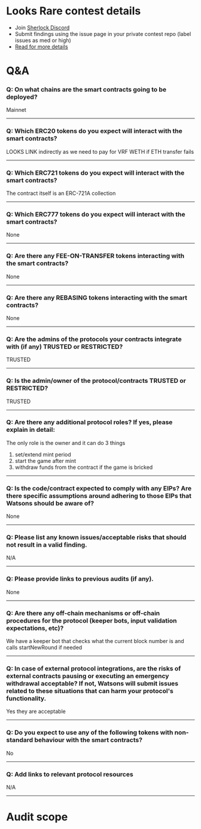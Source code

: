 
# Looks Rare contest details

- Join [Sherlock Discord](https://discord.gg/MABEWyASkp)
- Submit findings using the issue page in your private contest repo (label issues as med or high)
- [Read for more details](https://docs.sherlock.xyz/audits/watsons)

# Q&A

### Q: On what chains are the smart contracts going to be deployed?
Mainnet
___

### Q: Which ERC20 tokens do you expect will interact with the smart contracts? 
LOOKS
LINK indirectly as we need to pay for VRF
WETH if ETH transfer fails
___

### Q: Which ERC721 tokens do you expect will interact with the smart contracts? 
The contract itself is an ERC-721A collection
___

### Q: Which ERC777 tokens do you expect will interact with the smart contracts? 
None
___

### Q: Are there any FEE-ON-TRANSFER tokens interacting with the smart contracts?

None
___

### Q: Are there any REBASING tokens interacting with the smart contracts?

None
___

### Q: Are the admins of the protocols your contracts integrate with (if any) TRUSTED or RESTRICTED?
TRUSTED
___

### Q: Is the admin/owner of the protocol/contracts TRUSTED or RESTRICTED?
TRUSTED
___

### Q: Are there any additional protocol roles? If yes, please explain in detail:
The only role is the owner and it can do 3 things

1. set/extend mint period
2. start the game after mint
3. withdraw funds from the contract if the game is bricked
___

### Q: Is the code/contract expected to comply with any EIPs? Are there specific assumptions around adhering to those EIPs that Watsons should be aware of?
None
___

### Q: Please list any known issues/acceptable risks that should not result in a valid finding.
N/A
___

### Q: Please provide links to previous audits (if any).
None
___

### Q: Are there any off-chain mechanisms or off-chain procedures for the protocol (keeper bots, input validation expectations, etc)?
We have a keeper bot that checks what the current block number is and calls startNewRound if needed
___

### Q: In case of external protocol integrations, are the risks of external contracts pausing or executing an emergency withdrawal acceptable? If not, Watsons will submit issues related to these situations that can harm your protocol's functionality.
Yes they are acceptable
___

### Q: Do you expect to use any of the following tokens with non-standard behaviour with the smart contracts?
No
___

### Q: Add links to relevant protocol resources
N/A
___



# Audit scope
